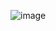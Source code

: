 ![image](https://user-images.githubusercontent.com/63789702/188199049-405b88f3-0b25-4b25-9eda-dcbc50bfb4b1.png)

